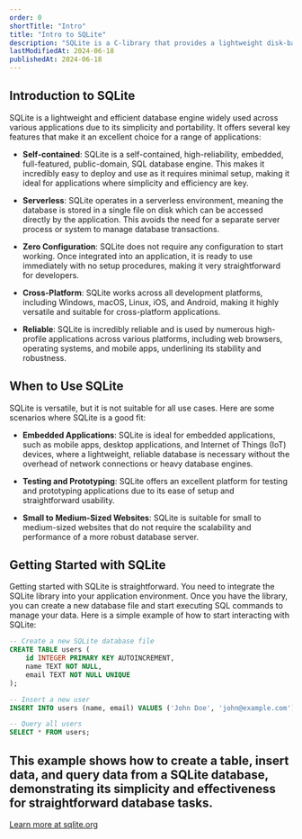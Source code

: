 ```yaml
---
order: 0
shortTitle: "Intro"
title: "Intro to SQLite"
description: "SQLite is a C-library that provides a lightweight disk-based database that doesn’t require a separate server process and allows accessing the database using a nonstandard variant of the SQL query language."
lastModifiedAt: 2024-06-18
publishedAt: 2024-06-18
---
```

## Introduction to SQLite

SQLite is a lightweight and efficient database engine widely used across various applications due to its simplicity and portability. It offers several key features that make it an excellent choice for a range of applications:

- **Self-contained**: SQLite is a self-contained, high-reliability, embedded, full-featured, public-domain, SQL database engine. This makes it incredibly easy to deploy and use as it requires minimal setup, making it ideal for applications where simplicity and efficiency are key.

- **Serverless**: SQLite operates in a serverless environment, meaning the database is stored in a single file on disk which can be accessed directly by the application. This avoids the need for a separate server process or system to manage database transactions.

- **Zero Configuration**: SQLite does not require any configuration to start working. Once integrated into an application, it is ready to use immediately with no setup procedures, making it very straightforward for developers.

- **Cross-Platform**: SQLite works across all development platforms, including Windows, macOS, Linux, iOS, and Android, making it highly versatile and suitable for cross-platform applications.

- **Reliable**: SQLite is incredibly reliable and is used by numerous high-profile applications across various platforms, including web browsers, operating systems, and mobile apps, underlining its stability and robustness.

## When to Use SQLite

SQLite is versatile, but it is not suitable for all use cases. Here are some scenarios where SQLite is a good fit:

- **Embedded Applications**: SQLite is ideal for embedded applications, such as mobile apps, desktop applications, and Internet of Things (IoT) devices, where a lightweight, reliable database is necessary without the overhead of network connections or heavy database engines.

- **Testing and Prototyping**: SQLite offers an excellent platform for testing and prototyping applications due to its ease of setup and straightforward usability.

- **Small to Medium-Sized Websites**: SQLite is suitable for small to medium-sized websites that do not require the scalability and performance of a more robust database server.

## Getting Started with SQLite

Getting started with SQLite is straightforward. You need to integrate the SQLite library into your application environment. Once you have the library, you can create a new database file and start executing SQL commands to manage your data. Here is a simple example of how to start interacting with SQLite:

```sql
-- Create a new SQLite database file
CREATE TABLE users (
    id INTEGER PRIMARY KEY AUTOINCREMENT,
    name TEXT NOT NULL,
    email TEXT NOT NULL UNIQUE
);

-- Insert a new user
INSERT INTO users (name, email) VALUES ('John Doe', 'john@example.com');

-- Query all users
SELECT * FROM users;
```

This example shows how to create a table, insert data, and query data from a SQLite database, demonstrating its simplicity and effectiveness for straightforward database tasks.
---
[Learn more at sqlite.org](https://www.sqlite.org)